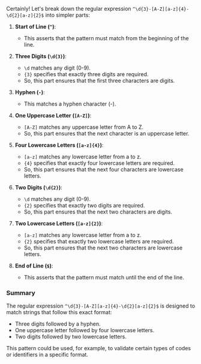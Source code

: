 Certainly! Let's break down the regular expression `^\d{3}-[A-Z][a-z]{4}-\d{2}[a-z]{2}$` into simpler parts:

1. **Start of Line (`^`)**:
    - This asserts that the pattern must match from the beginning of the line.

2. **Three Digits (`\d{3}`)**:
    - `\d` matches any digit (0-9).
    - `{3}` specifies that exactly three digits are required.
    - So, this part ensures that the first three characters are digits.

3. **Hyphen (`-`)**:
    - This matches a hyphen character (-).

4. **One Uppercase Letter (`[A-Z]`)**:
    - `[A-Z]` matches any uppercase letter from A to Z.
    - So, this part ensures that the next character is an uppercase letter.

5. **Four Lowercase Letters (`[a-z]{4}`)**:
    - `[a-z]` matches any lowercase letter from a to z.
    - `{4}` specifies that exactly four lowercase letters are required.
    - So, this part ensures that the next four characters are lowercase letters.

6. **Two Digits (`\d{2}`)**:
    - `\d` matches any digit (0-9).
    - `{2}` specifies that exactly two digits are required.
    - So, this part ensures that the next two characters are digits.

7. **Two Lowercase Letters (`[a-z]{2}`)**:
    - `[a-z]` matches any lowercase letter from a to z.
    - `{2}` specifies that exactly two lowercase letters are required.
    - So, this part ensures that the next two characters are lowercase letters.

8. **End of Line (`$`)**:
    - This asserts that the pattern must match until the end of the line.

### Summary
The regular expression `^\d{3}-[A-Z][a-z]{4}-\d{2}[a-z]{2}$` is designed to match strings that follow this exact format:

- Three digits followed by a hyphen.
- One uppercase letter followed by four lowercase letters.
- Two digits followed by two lowercase letters.

This pattern could be used, for example, to validate certain types of codes or identifiers in a specific format.